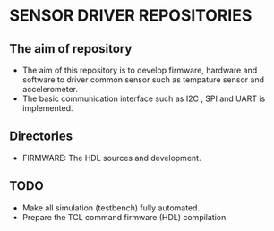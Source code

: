 # SENSOR DRIVER REPOSITORIES
## The aim of repository
-   The aim of this repository is to develop firmware, hardware and software to driver common sensor such as tempature sensor and accelerometer.
-   The basic communication interface such as I2C , SPI and UART is implemented.

## Directories 
-   FIRMWARE: The HDL sources and development.

## TODO
- Make all simulation (testbench) fully automated.
- Prepare the TCL command firmware (HDL) compilation 
